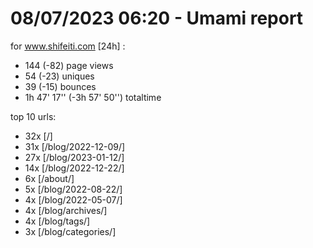 # 08/07/2023 06:20 - Umami report
for www.shifeiti.com [24h] :

 - 144 (-82) page views
 - 54 (-23) uniques
 - 39 (-15) bounces
 - 1h 47' 17'' (-3h 57' 50'') totaltime


top 10 urls:
 - 32x [/]
 - 31x [/blog/2022-12-09/]
 - 27x [/blog/2023-01-12/]
 - 14x [/blog/2022-12-22/]
 - 6x [/about/]
 - 5x [/blog/2022-08-22/]
 - 4x [/blog/2022-05-07/]
 - 4x [/blog/archives/]
 - 4x [/blog/tags/]
 - 3x [/blog/categories/]


